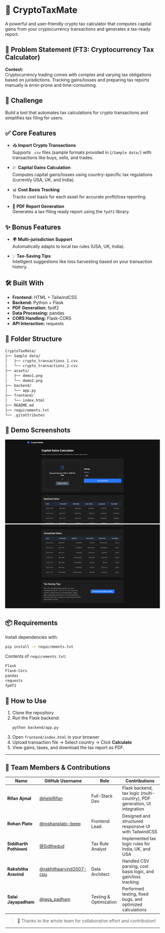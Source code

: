 # 💸 CryptoTaxMate

A powerful and user-friendly crypto tax calculator that computes capital gains from your cryptocurrency transactions and generates a tax-ready report.

## 🧠 Problem Statement (FT3: Cryptocurrency Tax Calculator)

**Context:**  
Cryptocurrency trading comes with complex and varying tax obligations based on jurisdictions. Tracking gains/losses and preparing tax reports manually is error-prone and time-consuming.

## 🚀 Challenge

Build a tool that automates tax calculations for crypto transactions and simplifies tax filing for users.

## ✅ Core Features

- 📥 **Import Crypto Transactions**  
  Supports `.csv` files (sample formats provided in (`/Sample data/`) with transactions like buys, sells, and trades.

- 💹 **Capital Gains Calculation**  
  Computes capital gains/losses using country-specific tax regulations (currently USA, UK, and India).

- 📊 **Cost Basis Tracking**  
  Tracks cost basis for each asset for accurate profit/loss reporting.

- 📄 **PDF Report Generation**  
  Generates a tax-filing ready report using the `fpdf2` library.

## ✨ Bonus Features

- 🌍 **Multi-jurisdiction Support**  
  Automatically adapts to local tax rules (USA, UK, India).

- 💡 **Tax-Saving Tips**  
  Intelligent suggestions like loss harvesting based on your transaction history.

## 🛠️ Built With

- **Frontend:** HTML + TailwindCSS  
- **Backend:** Python + Flask  
- **PDF Generation:** fpdf2  
- **Data Processing:** pandas  
- **CORS Handling:** Flask-CORS  
- **API Interaction:** requests

## 📂 Folder Structure

```
CryptoTaxMate/
├── Sample data/
│   ├── crypto_transactions_1.csv
│   └── crypto_transactions_2.csv
├── assets/
│   ├── demo1.png
│   └── demo2.png
├── backend/
│   └── app.py
├── frontend/
│   └── index.html
├── README.md
├── requirements.txt
└── .gitattributes
```

## 📸 Demo Screenshots

![Demo 1](assets/demo1.png)  
![Demo 2](assets/demo2.png)

## 📦 Requirements

Install dependencies with:

```bash
pip install -r requirements.txt
```

Contents of `requirements.txt`:

```
Flask
Flask-Cors
pandas
requests
fpdf2
```

## 🧪 How to Use

1. Clone the repository
2. Run the Flask backend:
   ```bash
   python backend/app.py
   ```
3. Open `frontend/index.html` in your browser
4. Upload transaction file → Select country → Click **Calculate**
5. View gains, taxes, and download the tax report as PDF.

---

## 👥 Team Members & Contributions

| Name                  | GitHub Username | Role                            | Contributions                                                                 |
|-----------------------|------------------|----------------------------------|--------------------------------------------------------------------------------|
| **Rifan Ajmal**       | [@helpRifan](https://github.com/helpRifan) | Full-Stack Dev | Flask backend, tax logic (multi-country), PDF generation, UI integration      |
| **Rohan Plato**       | [@roshanplato-beep](https://github.com/roshanplato-beep)                | Frontend Lead                    | Designed and structured responsive UI with TailwindCSS                        |
| **Siddharth Pothineni** | [@Sidthedud](https://github.com/SSidthedud)             | Tax Rule Analyst                 | Implemented tax logic rules for India, UK, and USA                            |
| **Rakshitha Aravind** | [@rakhithaarvind2007-cpu](https://github.com/rakshithaarvind2007-cpu)                | Data Architect                   | Handled CSV parsing, cost basis logic, and gain/loss tracking                 |
| **Salai Jayapadham**  | [@jaya_padham](https://www.instagram.com/jaya_padham/)                | Testing & Optimization           | Performed testing, fixed bugs, and optimized calculations                     |

> 🙌 Thanks to the whole team for collaborative effort and contribution!

---


